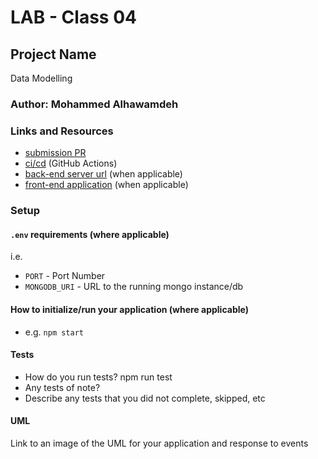 # LAB - Class 04

## Project Name
Data Modelling

### Author: Mohammed Alhawamdeh

### Links and Resources

- [submission PR](http://xyz.com)
- [ci/cd](http://xyz.com) (GitHub Actions)
- [back-end server url](http://xyz.com) (when applicable)
- [front-end application](http://xyz.com) (when applicable)

### Setup

#### `.env` requirements (where applicable)

i.e.

- `PORT` - Port Number
- `MONGODB_URI` - URL to the running mongo instance/db

#### How to initialize/run your application (where applicable)

- e.g. `npm start`

#### Tests

- How do you run tests?
npm run test
- Any tests of note?
- Describe any tests that you did not complete, skipped, etc

#### UML

Link to an image of the UML for your application and response to events